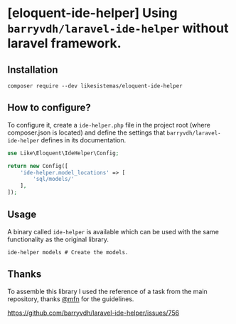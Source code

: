 # [eloquent-ide-helper] Using `barryvdh/laravel-ide-helper` without laravel framework.

## Installation

```shell
composer require --dev likesistemas/eloquent-ide-helper
```

## How to configure?

To configure it, create a `ide-helper.php` file in the project root (where composer.json is located) and define the settings that `barryvdh/laravel-ide-helper` defines in its documentation.

```php
use Like\Eloquent\IdeHelper\Config;

return new Config([
    'ide-helper.model_locations' => [
        'sql/models/'
    ],
]);
```

## Usage

A binary called `ide-helper` is available which can be used with the same functionality as the original library.

```shell
ide-helper models # Create the models.
```

## Thanks

To assemble this library I used the reference of a task from the main repository, thanks [@mfn](https://github.com/mfn) for the guidelines.

https://github.com/barryvdh/laravel-ide-helper/issues/756
